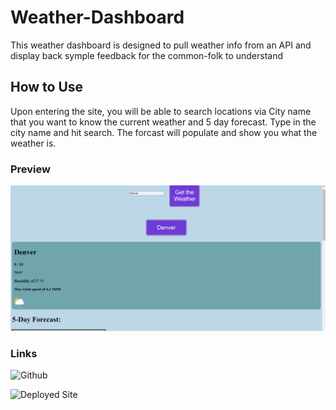 # Weather-Dashboard

This weather dashboard is designed to pull weather info from an API and display back symple feedback for the common-folk to understand

## How to Use
 
Upon entering the site, you will be able to search locations via City name that you want to know the current weather and 5 day forecast. Type in the city name and hit search. The forcast will populate and show you what the weather is.

### Preview
![Here's a preview of the site!](./Pics/Preview.png)

### Links
![Github](https://github.com/mhannah3161/Weather-Dashboard)

![Deployed Site](https://mhannah3161.github.io/Weather-Dashboard/)